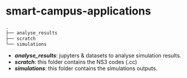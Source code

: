 # smart-campus-applications

``` bash
.
├── analyse_results
├── scratch
└── simulations
```
* **_analyse_results_**: jupyters & datasets to analyse simulation results.
* **_scratch_**: this folder contains the NS3 codes (.cc)
* **_simulations_**: this folder contains the simulations outputs.


